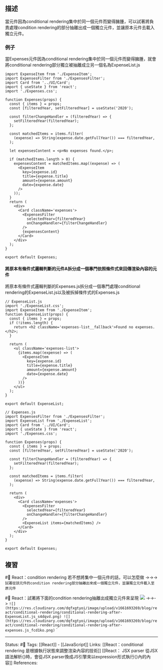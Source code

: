 ## 描述

當元件因為conditional rendering集中於同一個元件而變得臃腫，可以試著將負責處理condition rendering的部分抽離出成一個獨立元件，並讓原本元件去載入獨立元件。

### 例子
當Expenses元件因為conditional rendering集中於同一個元件而變得臃腫，就會將conditional rendering部分獨立被抽離成立另一個名為ExpenseList.js


```
import ExpenseItem from './ExpenseItem';
import ExpensesFilter from './ExpensesFilter';
import Card from '../UI/Card';
import { useState } from 'react';
import './Expenses.css';

function Expenses(props) {
  const { items } = props;
  const [filteredYear, setFilteredYear] = useState('2020');

  const filterChangeHandler = (filteredYear) => {
    setFilteredYear(filteredYear);
  };

  const matchedItems = items.filter(
    (expense) => String(expense.date.getFullYear()) === filteredYear,
  );

  let expensesContent = <p>No expenses found.</p>;

  if (matchedItems.length > 0) {
    expensesContent = matchedItems.map((expense) => (
      <ExpenseItem
        key={expense.id}
        title={expense.title}
        amount={expense.amount}
        date={expense.date}
      />
    ));
  }
  return (
    <div>
      <Card className='expenses'>
        <ExpensesFilter
          selectedYear={filteredYear}
          onChangeHandler={filterChangeHandler}
        />
        {expensesContent}
      </Card>
    </div>
  );
}

export default Expenses;
```

#### 將原本有條件式邏輯判斷的元件A拆分成一個專門依照條件式來回傳渲染內容的元件

將原本有條件式邏輯判斷的Expenses.js拆分成一個專門處理conditional rendering的ExpenseList.js以及被拆掉條件式的Expenses.js


```
// ExpenseList.js
import './ExpenseList.css';
import ExpenseItem from './ExpenseItem';
function ExpenseList(props) {
  const { items } = props;
  if (!items.length) {
    return <h2 className='expenses-list__fallback'>Found no expenses.</h2>;
  }

  return (
    <ul className='expenses-list'>
      {items.map((expense) => (
        <ExpenseItem
          key={expense.id}
          title={expense.title}
          amount={expense.amount}
          date={expense.date}
        />
      ))}
    </ul>
  );
}

export default ExpenseList;

```


```
// Expenses.js
import ExpensesFilter from './ExpensesFilter';
import ExpenseList from './ExpenseList';
import Card from '../UI/Card';
import { useState } from 'react';
import './Expenses.css';

function Expenses(props) {
  const { items } = props;
  const [filteredYear, setFilteredYear] = useState('2020');

  const filterChangeHandler = (filteredYear) => {
    setFilteredYear(filteredYear);
  };

  const matchedItems = items.filter(
    (expense) => String(expense.date.getFullYear()) === filteredYear,
  );

  return (
    <div>
      <Card className='expenses'>
        <ExpensesFilter
          selectedYear={filteredYear}
          onChangeHandler={filterChangeHandler}
        />
        <ExpenseList items={matchedItems} />
      </Card>
    </div>
  );
}

export default Expenses;
```


## 複習

#🧠 React：condition rendering 若不想將集中一個元件的話，可以怎麼做 ->->-> `試著從該元件的condition rendering部分抽離出來成一個獨立元件，並讓獨立元件載入至原元件`
<!--SR:!2022-10-09,28,250-->


#🧠  React：試著將下面的condition rendering抽離出成獨立元件來呈現 ![](https://res.cloudinary.com/dqfxgtyoi/image/upload/v1661693270/blog/react/conditional-rendering/conditional-rendering-before-example_o3pacr.png) ->->-> `![](https://res.cloudinary.com/dqfxgtyoi/image/upload/v1661693269/blog/react/conditional-rendering/conditional-rendering-after-ExpenseList.js_s4dqvd.png) ![](https://res.cloudinary.com/dqfxgtyoi/image/upload/v1661693269/blog/react/conditional-rendering/conditional-rendering-after-expenses.js_fcd1ko.png)` `
<!--SR:!2022-10-09,28,250-->



---
Status: #🌱 
Tags:
[[React]] - [[JavaScript]]
Links:
[[React：conditional rendering 是根據執行狀態來調整渲染內容的技術]]
[[React： JSX parser 從JSX語法解析{}時，會從JSX parser換成JS引擎來以expression形式執行{}內的內容]]
References: